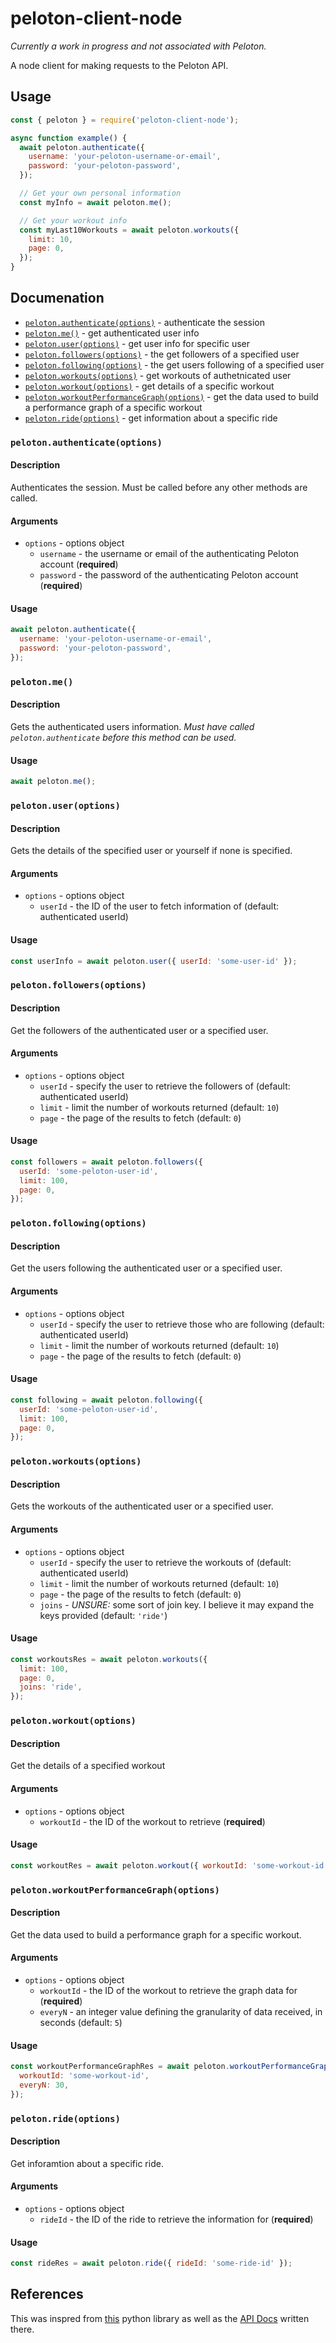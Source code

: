 # peloton-client-node

_Currently a work in progress and not associated with Peloton._

A node client for making requests to the Peloton API. 

## Usage

```js
const { peloton } = require('peloton-client-node');

async function example() {
  await peloton.authenticate({
    username: 'your-peloton-username-or-email',
    password: 'your-peloton-password',
  });

  // Get your own personal information
  const myInfo = await peloton.me();

  // Get your workout info
  const myLast10Workouts = await peloton.workouts({
    limit: 10,
    page: 0,
  });
}
```

## Documenation

- [`peloton.authenticate(options)`](#pelotonauthenticateoptions) - authenticate the session
- [`peloton.me()`](#pelotonme) - get authenticated user info
- [`peloton.user(options)`](#pelotonuseroptions) - get user info for specific user
- [`peloton.followers(options)`](#pelotonfollowersoptions) - the get followers of a specified user
- [`peloton.following(options)`](#pelotonfollowingoptions) - the get users following of a specified user
- [`peloton.workouts(options)`](#pelotonworkoutsoptions) - get workouts of authetnicated user
- [`peloton.workout(options)`](#pelotonworkoutoptions) - get details of a specific workout
- [`peloton.workoutPerformanceGraph(options)`](#pelotonworkoutperformancegraphoptions) - get the data used to build a performance graph of a specific workout
- [`peloton.ride(options)`](#pelotonrideoptions) - get information about a specific ride

### `peloton.authenticate(options)`

#### Description
Authenticates the session. Must be called before any other methods are called.

#### Arguments
- `options` - options object
  - `username` - the username or email of the authenticating Peloton account (**required**)
  - `password` - the password of the authenticating Peloton account (**required**)

#### Usage
```js
await peloton.authenticate({
  username: 'your-peloton-username-or-email',
  password: 'your-peloton-password',
});
```

### `peloton.me()`

#### Description
Gets the authenticated users information. 
_Must have called `peloton.authenticate` before this method can be used._

#### Usage
```js
await peloton.me();
```

### `peloton.user(options)`

#### Description
Gets the details of the specified user or yourself if none is specified.

#### Arguments
- `options` - options object
  - `userId` - the ID of the user to fetch information of (default: authenticated userId)

#### Usage
```js
const userInfo = await peloton.user({ userId: 'some-user-id' });
```

### `peloton.followers(options)`

#### Description
Get the followers of the authenticated user or a specified user.

#### Arguments
- `options` - options object
  - `userId` - specify the user to retrieve the followers of (default: authenticated userId)
  - `limit` - limit the number of workouts returned (default: `10`)
  - `page` - the page of the results to fetch (default: `0`)

#### Usage
```js
const followers = await peloton.followers({
  userId: 'some-peloton-user-id',
  limit: 100,
  page: 0,
});
```

### `peloton.following(options)`

#### Description
Get the users following the authenticated user or a specified user.

#### Arguments
- `options` - options object
  - `userId` - specify the user to retrieve those who are following (default: authenticated userId)
  - `limit` - limit the number of workouts returned (default: `10`)
  - `page` - the page of the results to fetch (default: `0`)

#### Usage
```js
const following = await peloton.following({
  userId: 'some-peloton-user-id',
  limit: 100,
  page: 0,
});
```

### `peloton.workouts(options)`

#### Description
Gets the workouts of the authenticated user or a specified user.

#### Arguments
- `options` - options object
  - `userId` - specify the user to retrieve the workouts of (default: authenticated userId)
  - `limit` - limit the number of workouts returned (default: `10`)
  - `page` - the page of the results to fetch (default: `0`)
  - `joins` - _UNSURE:_ some sort of join key. I believe it may expand the keys provided (default: `'ride'`)

#### Usage
```js
const workoutsRes = await peloton.workouts({
  limit: 100,
  page: 0,
  joins: 'ride',
});
```

### `peloton.workout(options)`

#### Description
Get the details of a specified workout

#### Arguments
- `options` - options object
  - `workoutId` - the ID of the workout to retrieve (**required**)
  
#### Usage
```js
const workoutRes = await peloton.workout({ workoutId: 'some-workout-id' });
```

### `peloton.workoutPerformanceGraph(options)`

#### Description
Get the data used to build a performance graph for a specific workout.

#### Arguments
- `options` - options object
  - `workoutId` - the ID of the workout to retrieve the graph data for (**required**)
  - `everyN` - an integer value defining the granularity of data received, in seconds (default: `5`)
  
#### Usage
```js
const workoutPerformanceGraphRes = await peloton.workoutPerformanceGraph({ 
  workoutId: 'some-workout-id',
  everyN: 30,
});
```

### `peloton.ride(options)`

#### Description
Get inforamtion about a specific ride.

#### Arguments
- `options` - options object
  - `rideId` - the ID of the ride to retrieve the information for (**required**)
  
#### Usage
```js
const rideRes = await peloton.ride({ rideId: 'some-ride-id' });
```

## References

This was inspred from [this](https://github.com/geudrik/peloton-client-library) python library as well as the [API Docs](https://github.com/geudrik/peloton-client-library/blob/master/API_DOCS.md) written there.